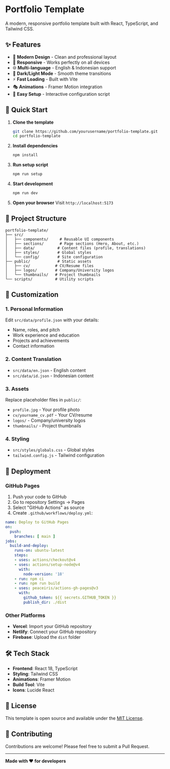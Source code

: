 # Portfolio Template

A modern, responsive portfolio template built with React, TypeScript, and Tailwind CSS.

## ✨ Features

- 🎨 **Modern Design** - Clean and professional layout
- 📱 **Responsive** - Works perfectly on all devices
- 🌐 **Multi-language** - English & Indonesian support
- 🌙 **Dark/Light Mode** - Smooth theme transitions
- ⚡ **Fast Loading** - Built with Vite
- 🎭 **Animations** - Framer Motion integration
- 🔧 **Easy Setup** - Interactive configuration script

## 🚀 Quick Start

1. **Clone the template**
   ```bash
   git clone https://github.com/yourusername/portfolio-template.git
   cd portfolio-template
   ```

2. **Install dependencies**
   ```bash
   npm install
   ```

3. **Run setup script**
   ```bash
   npm run setup
   ```

4. **Start development**
   ```bash
   npm run dev
   ```

5. **Open your browser**
   Visit `http://localhost:5173`

## 📁 Project Structure

```
portfolio-template/
├── src/
│   ├── components/     # Reusable UI components
│   ├── sections/       # Page sections (Hero, About, etc.)
│   ├── data/          # Content files (profile, translations)
│   ├── styles/        # Global styles
│   └── config/        # Site configuration
├── public/            # Static assets
│   ├── cv/           # CV/Resume files
│   ├── logos/        # Company/University logos
│   └── thumbnails/   # Project thumbnails
└── scripts/          # Utility scripts
```

## 🎨 Customization

### 1. Personal Information
Edit `src/data/profile.json` with your details:
- Name, roles, and pitch
- Work experience and education
- Projects and achievements
- Contact information

### 2. Content Translation
- `src/data/en.json` - English content
- `src/data/id.json` - Indonesian content

### 3. Assets
Replace placeholder files in `public/`:
- `profile.jpg` - Your profile photo
- `cv/yourname_cv.pdf` - Your CV/resume
- `logos/` - Company/university logos
- `thumbnails/` - Project thumbnails

### 4. Styling
- `src/styles/globals.css` - Global styles
- `tailwind.config.js` - Tailwind configuration

## 🚀 Deployment

### GitHub Pages
1. Push your code to GitHub
2. Go to repository Settings → Pages
3. Select "GitHub Actions" as source
4. Create `.github/workflows/deploy.yml`:

```yaml
name: Deploy to GitHub Pages
on:
  push:
    branches: [ main ]
jobs:
  build-and-deploy:
    runs-on: ubuntu-latest
    steps:
    - uses: actions/checkout@v4
    - uses: actions/setup-node@v4
      with:
        node-version: '18'
    - run: npm ci
    - run: npm run build
    - uses: peaceiris/actions-gh-pages@v3
      with:
        github_token: ${{ secrets.GITHUB_TOKEN }}
        publish_dir: ./dist
```

### Other Platforms
- **Vercel**: Import your GitHub repository
- **Netlify**: Connect your GitHub repository
- **Firebase**: Upload the `dist` folder

## 🛠️ Tech Stack

- **Frontend**: React 18, TypeScript
- **Styling**: Tailwind CSS
- **Animations**: Framer Motion
- **Build Tool**: Vite
- **Icons**: Lucide React

## 📄 License

This template is open source and available under the [MIT License](LICENSE).

## 🤝 Contributing

Contributions are welcome! Please feel free to submit a Pull Request.

---

**Made with ❤️ for developers**